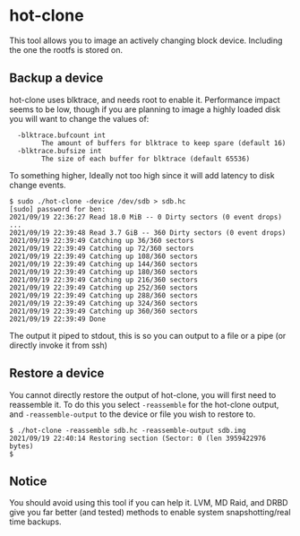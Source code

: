 hot-clone
===

This tool allows you to image an actively changing block device. Including the one the rootfs is stored on.

## Backup a device

hot-clone uses blktrace, and needs root to enable it. Performance impact seems to be low, though if you are planning to image a highly loaded disk you will want to change the values of:

```
  -blktrace.bufcount int
        The amount of buffers for blktrace to keep spare (default 16)
  -blktrace.bufsize int
        The size of each buffer for blktrace (default 65536)
```

To something higher, Ideally not too high since it will add latency to disk change events.

```
$ sudo ./hot-clone -device /dev/sdb > sdb.hc
[sudo] password for ben: 
2021/09/19 22:36:27 Read 18.0 MiB -- 0 Dirty sectors (0 event drops)
...
2021/09/19 22:39:48 Read 3.7 GiB -- 360 Dirty sectors (0 event drops)
2021/09/19 22:39:49 Catching up 36/360 sectors
2021/09/19 22:39:49 Catching up 72/360 sectors
2021/09/19 22:39:49 Catching up 108/360 sectors
2021/09/19 22:39:49 Catching up 144/360 sectors
2021/09/19 22:39:49 Catching up 180/360 sectors
2021/09/19 22:39:49 Catching up 216/360 sectors
2021/09/19 22:39:49 Catching up 252/360 sectors
2021/09/19 22:39:49 Catching up 288/360 sectors
2021/09/19 22:39:49 Catching up 324/360 sectors
2021/09/19 22:39:49 Catching up 360/360 sectors
2021/09/19 22:39:49 Done
```

The output it piped to stdout, this is so you can output to a file or a pipe (or directly invoke it from ssh)

## Restore a device

You cannot directly restore the output of hot-clone, you will first need to reassemble it. To do this you select `-reassemble` for the hot-clone output, and `-reassemble-output` to the device or file you wish to restore to.

```
$ ./hot-clone -reassemble sdb.hc -reassemble-output sdb.img
2021/09/19 22:40:14 Restoring section (Sector: 0 (len 3959422976 bytes)
$ 
```

## Notice

You should avoid using this tool if you can help it. LVM, MD Raid, and DRBD give you far better (and tested) methods to enable system snapshotting/real time backups.